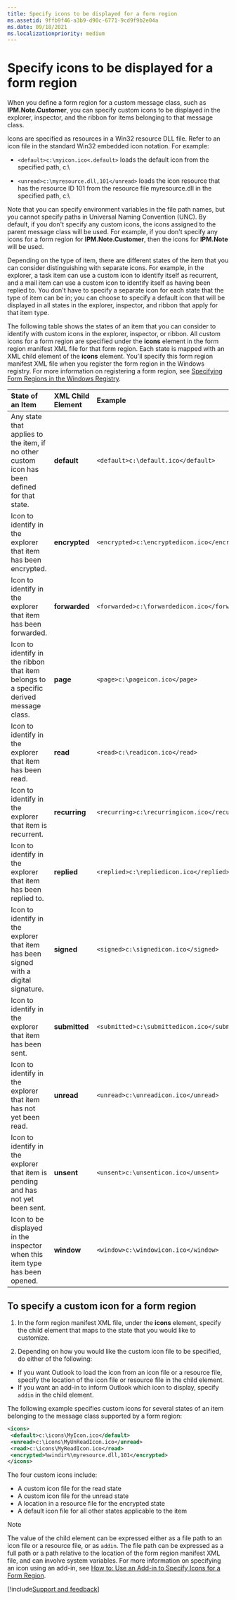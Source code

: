 ```yaml
---
title: Specify icons to be displayed for a form region
ms.assetid: 9ffb9f46-a3b9-d90c-6771-9cd9f9b2e04a
ms.date: 09/18/2021
ms.localizationpriority: medium
---
```



# Specify icons to be displayed for a form region

When you define a form region for a custom message class, such as **IPM.Note.Customer**, you can specify custom icons to be displayed in the explorer, inspector, and the ribbon for items belonging to that message class. 

Icons are specified as resources in a Win32 resource DLL file. Refer to an icon file in the standard Win32 embedded icon notation. For example:

- `<default>c:\myicon.ico<.default>` loads the default icon from the specified path, c:\
    
- `<unread>c:\myresource.dll,101</unread>` loads the icon resource that has the resource ID 101 from the resource file myresource.dll in the specified path, c:\
    
Note that you can specify environment variables in the file path names, but you cannot specify paths in Universal Naming Convention (UNC).
By default, if you don't specify any custom icons, the icons assigned to the parent message class will be used. For example, if you don't specify any icons for a form region for **IPM.Note.Customer**, then the icons for **IPM.Note** will be used.

Depending on the type of item, there are different states of the item that you can consider distinguishing with separate icons. For example, in the explorer, a task item can use a custom icon to identify itself as recurrent, and a mail item can use a custom icon to identify itself as having been replied to. You don't have to specify a separate icon for each state that the type of item can be in; you can choose to specify a default icon that will be displayed in all states in the explorer, inspector, and ribbon that apply for that item type.

The following table shows the states of an item that you can consider to identify with custom icons in the explorer, inspector, or ribbon. All custom icons for a form region are specified under the **icons** element in the form region manifest XML file for that form region. Each state is mapped with an XML child element of the **icons** element. You'll specify this form region manifest XML file when you register the form region in the Windows registry. For more information on registering a form region, see [Specifying Form Regions in the Windows Registry](../Creating-Form-Regions/specifying-form-regions-in-the-windows-registry.md).

| **State of an Item**| **XML Child Element**| **Example**|
|:-----|:-----|:-----|
|Any state that applies to the item, if no other custom icon has been defined for that state.| **default**| `<default>c:\default.ico</default>`|
|Icon to identify in the explorer that item has been encrypted.| **encrypted**| `<encrypted>c:\encryptedicon.ico</encrypted>`|
|Icon to identify in the explorer that item has been forwarded.| **forwarded**| `<forwarded>c:\forwardedicon.ico</forwarded>`|
|Icon to identify in the ribbon that item belongs to a specific derived message class. | **page**| `<page>c:\pageicon.ico</page>`|
|Icon to identify in the explorer that item has been read.| **read**| `<read>c:\readicon.ico</read>`|
|Icon to identify in the explorer that item is recurrent.| **recurring**| `<recurring>c:\recurringicon.ico</recurring>`|
|Icon to identify in the explorer that item has been replied to.| **replied**| `<replied>c:\repliedicon.ico</replied>`|
|Icon to identify in the explorer that item has been signed with a digital signature.| **signed**| `<signed>c:\signedicon.ico</signed>`|
|Icon to identify in the explorer that item has been sent.| **submitted**| `<submitted>c:\submittedicon.ico</submitted>`|
|Icon to identify in the explorer that item has not yet been read.| **unread**| `<unread>c:\unreadicon.ico</unread>`|
|Icon to identify in the explorer that item is pending and has not yet been sent.| **unsent**| `<unsent>c:\unsenticon.ico</unsent>`|
|Icon to be displayed in the inspector when this item type has been opened.| **window**| `<window>c:\windowicon.ico</window>`|

## To specify a custom icon for a form region

1. In the form region manifest XML file, under the **icons** element, specify the child element that maps to the state that you would like to customize.
    
2. Depending on how you would like the custom icon file to be specified, do either of the following:

  - If you want Outlook to load the icon from an icon file or a resource file, specify the location of the icon file or resource file in the child element.
  - If you want an add-in to inform Outlook which icon to display, specify `addin` in the child element.
    
The following example specifies custom icons for several states of an item belonging to the message class supported by a form region: 

```xml
<icons> 
 <default>c:\icons\MyIcon.ico</default> 
 <unread>c:\icons\MyUnReadIcon.ico</unread> 
 <read>c:\icons\MyReadIcon.ico</read> 
 <encrypted>%windir%\myresource.dll,101</encrypted> 
</icons>
```

The four custom icons include:

- A custom icon file for the read state
- A custom icon file for the unread state
- A location in a resource file for the encrypted state
- A default icon file for all other states applicable to the item

> [!NOTE]
> The value of the child element can be expressed either as a file path to an icon file or a resource file, or as `addin`. The file path can be expressed as a full path or a path relative to the location of the form region manifest XML file, and can involve system variables. For more information on specifying an icon using an add-in, see [How to: Use an Add-in to Specify Icons for a Form Region](../Specifying-Form-Behavior/use-an-add-in-to-specify-icons-for-a-form-region.md).

[!include[Support and feedback](~/includes/feedback-boilerplate.md)]
